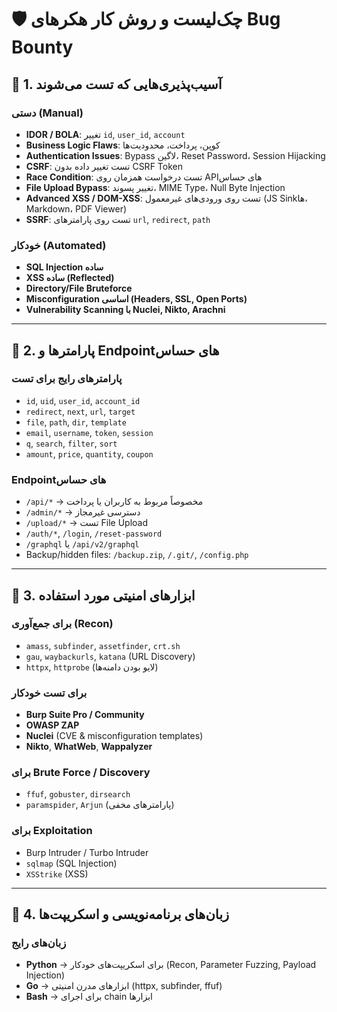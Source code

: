 # 🛡️ چک‌لیست و روش کار هکرهای Bug Bounty

## 🔹 1. آسیب‌پذیری‌هایی که تست می‌شوند

### دستی (Manual)
- **IDOR / BOLA**: تغییر `id`, `user_id`, `account`  
- **Business Logic Flaws**: کوپن، پرداخت، محدودیت‌ها  
- **Authentication Issues**: Bypass لاگین، Reset Password، Session Hijacking  
- **CSRF**: تست تغییر داده بدون CSRF Token  
- **Race Condition**: تست درخواست همزمان روی APIهای حساس  
- **File Upload Bypass**: تغییر پسوند، MIME Type، Null Byte Injection  
- **Advanced XSS / DOM-XSS**: تست روی ورودی‌های غیرمعمول (JS Sinkها، Markdown، PDF Viewer)  
- **SSRF**: تست روی پارامترهای `url`, `redirect`, `path`  

### خودکار (Automated)
- **SQL Injection ساده**  
- **XSS ساده (Reflected)**  
- **Directory/File Bruteforce**  
- **Misconfiguration اساسی (Headers, SSL, Open Ports)**  
- **Vulnerability Scanning با Nuclei, Nikto, Arachni**  

---

## 🔹 2. پارامترها و Endpointهای حساس

### پارامترهای رایج برای تست
- `id`, `uid`, `user_id`, `account_id`  
- `redirect`, `next`, `url`, `target`  
- `file`, `path`, `dir`, `template`  
- `email`, `username`, `token`, `session`  
- `q`, `search`, `filter`, `sort`  
- `amount`, `price`, `quantity`, `coupon`  

### Endpointهای حساس
- `/api/*` → مخصوصاً مربوط به کاربران یا پرداخت  
- `/admin/*` → دسترسی غیرمجاز  
- `/upload/*` → تست File Upload  
- `/auth/*`, `/login`, `/reset-password`  
- `/graphql` یا `/api/v2/graphql`  
- Backup/hidden files: `/backup.zip`, `/.git/`, `/config.php`  

---

## 🔹 3. ابزارهای امنیتی مورد استفاده

### برای جمع‌آوری (Recon)
- `amass`, `subfinder`, `assetfinder`, `crt.sh`  
- `gau`, `waybackurls`, `katana` (URL Discovery)  
- `httpx`, `httprobe` (لایو بودن دامنه‌ها)  

### برای تست خودکار
- **Burp Suite Pro / Community**  
- **OWASP ZAP**  
- **Nuclei** (CVE & misconfiguration templates)  
- **Nikto**, **WhatWeb**, **Wappalyzer**  

### برای Brute Force / Discovery
- `ffuf`, `gobuster`, `dirsearch`  
- `paramspider`, `Arjun` (پارامترهای مخفی)  

### برای Exploitation
- Burp Intruder / Turbo Intruder  
- `sqlmap` (SQL Injection)  
- `XSStrike` (XSS)  

---

## 🔹 4. زبان‌های برنامه‌نویسی و اسکریپت‌ها

### زبان‌های رایج
- **Python** → برای اسکریپت‌های خودکار (Recon, Parameter Fuzzing, Payload Injection)  
- **Go** → ابزارهای مدرن امنیتی (httpx, subfinder, ffuf)  
- **Bash** → برای اجرای chain ابزارها  
